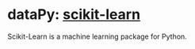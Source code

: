 # dataPy: [scikit-learn](https://scikit-learn.org/stable/)

Scikit-Learn is a machine learning package for Python. 
